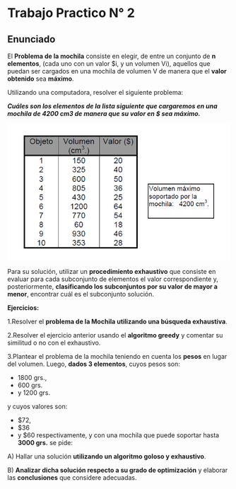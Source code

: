 # Trabajo Practico N° 2

## Enunciado

El **Problema de la mochila** consiste en elegir, de entre un conjunto de **n elementos**, (cada uno con un valor $i, y un volumen Vi), aquellos que puedan ser cargados en una mochila de volumen V de manera que el **valor**  **obtenido** sea **máximo**.  

Utilizando una computadora, resolver el siguiente problema:

_**Cuáles son los elementos de la lista siguiente que cargaremos en una mochila de 4200 cm3 de manera que su valor en $ sea máximo.**_

![](/images/tabla_tp2.png)

Para su solución, utilizar un  **procedimiento exhaustivo**  que consiste en evaluar para cada subconjunto de elementos el valor correspondiente y, posteriormente,  **clasificando los subconjuntos por su valor de mayor a menor**, encontrar cuál es el subconjunto solución.

**Ejercicios:**

1.Resolver el  **problema de la Mochila utilizando una búsqueda exhaustiva**.

2.Resolver el ejercicio anterior usando el  **algoritmo greedy**  y comentar su similitud o no con el exhaustivo.

3.Plantear el problema de la mochila teniendo en cuenta los  **pesos**  en lugar del volumen. Luego,  **dados 3 elementos**, cuyos pesos son:

-   1800 grs.,
-   600 grs.
-   y 1200 grs.

y cuyos valores son:

-   $72,
-   $36
-   y $60 respectivamente, y con una mochila que puede soportar hasta  **3000 grs.**  se pide:

A) Hallar una solución  **utilizando un algoritmo goloso y exhaustivo**.  

B)  **Analizar dicha solución respecto a su grado de optimización**  y elaborar las  **conclusiones**  que considere adecuadas.
